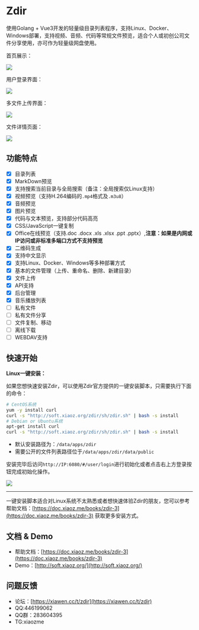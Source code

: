# Zdir

使用Golang + Vue3开发的轻量级目录列表程序，支持Linux、Docker、Windows部署，支持视频、音频、代码等常规文件预览，适合个人或初创公司文件分享使用，亦可作为轻量级网盘使用。

首页展示：

![](https://img.rss.ink/imgs/2022/10/17/10d74765a20fdc7a.png)

用户登录界面：

![](https://img.rss.ink/imgs/2022/10/26/ab87df26eb6de9af.png)

多文件上传界面：

![](https://img.rss.ink/imgs/2022/10/26/9c874b430bbbf472.png)

文件详情页面：

![](https://img.rss.ink/imgs/2022/10/26/459da25f39ea1b7c.png)

## 功能特点

- [x] 目录列表
- [x] MarkDown预览
- [x] 支持搜索当前目录与全局搜索（备注：全局搜索仅Linux支持）
- [x] 视频预览（支持H.264编码的`.mp4`格式及`.m3u8`）
- [x] 音频预览
- [x] 图片预览
- [x] 代码与文本预览，支持部分代码高亮
- [x] CSS/JavaScript一键复制
- [x] Office在线预览（支持.doc .docx .xls .xlsx .ppt .pptx）,**注意：如果是内网或IP访问或非标准多端口方式不支持预览**
- [x] 二维码生成
- [x] 支持中文显示
- [x] 支持Linux、Docker、Windows等多种部署方式
- [x] 基本的文件管理（上传、重命名、删除、新建目录）
- [x] 文件上传
- [x] API支持
- [x] 后台管理
- [x] 音乐播放列表
- [ ] 私有文件
- [ ] 私有文件分享
- [ ] 文件复制、移动
- [ ] 离线下载 
- [ ] WEBDAV支持

## 快速开始

**Linux一键安装：**

如果您想快速安装Zdir，可以使用Zdir官方提供的一键安装脚本，只需要执行下面的命令：

```bash
# CentOS系统
yum -y install curl
curl -s "http://soft.xiaoz.org/zdir/sh/zdir.sh" | bash -s install
# Debian or Ubuntu系统
apt-get install curl
curl -s "http://soft.xiaoz.org/zdir/sh/zdir.sh" | bash -s install
```

* 默认安装路径为：`/data/apps/zdir`
* 需要公开的文件列表路径位于`/data/apps/zdir/data/public`

安装完毕后访问`http://IP:6080/#/user/login`进行初始化或者点击右上方登录按钮完成初始化操作。

![](https://img.rss.ink/imgs/2022/10/25/e12ec1da1a7dc2f8.png)

___

一键安装脚本适合对Linux系统不太熟悉或者想快速体验Zdir的朋友，您可以参考帮助文档：[https://doc.xiaoz.me/books/zdir-3](https://doc.xiaoz.me/books/zdir-3) 获取更多安装方式。

## 文档 & Demo

* 帮助文档：[https://doc.xiaoz.me/books/zdir-3](https://doc.xiaoz.me/books/zdir-3)
* Demo：[http://soft.xiaoz.org/](http://soft.xiaoz.org/)

## 问题反馈

* 论坛：[https://xiawen.cc/t/zdir](https://xiawen.cc/t/zdir)
* QQ:446199062
* QQ群：283604395
* TG:xiaozme




